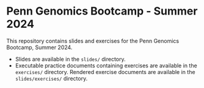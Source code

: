 # Penn Genomics Bootcamp - Summer 2024

This repository contains slides and exercises for the Penn Genomics Bootcamp, Summer 2024.

- Slides are available in the `slides/` directory.
- Executable practice documents containing exercises are available in the `exercises/` directory. Rendered exercise documents are available in the `slides/exercises/` directory.